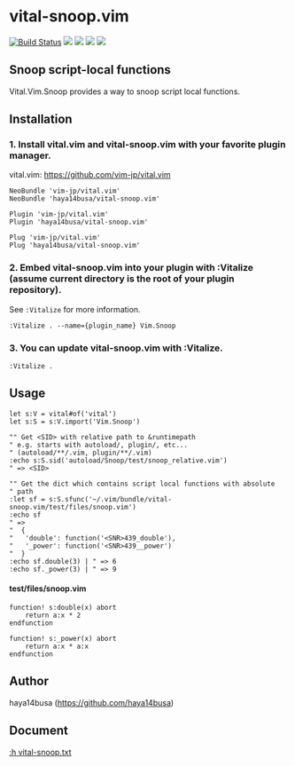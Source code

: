 vital-snoop.vim
===============
[![Build Status](https://img.shields.io/travis/haya14busa/vital-snoop.vim/master.svg?style=flat-square)](https://travis-ci.org/haya14busa/vital-snoop.vim)
[![](https://img.shields.io/github/release/haya14busa/vital-snoop.vim.svg?style=flat-square)](https://github.com/haya14busa/vital-snoop.vim/releases)
[![](https://img.shields.io/github/issues/haya14busa/vital-snoop.vim.svg?style=flat-square)](https://github.com/haya14busa/vital-snoop.vim/issues)
[![](https://img.shields.io/badge/license-MIT-blue.svg?style=flat-square)](LICENSE)
[![](https://img.shields.io/badge/doc-%3Ah%20vital--snoop.txt-red.svg?style=flat-square)](doc/vital-snoop.txt)

Snoop script-local functions
----------------------------

Vital.Vim.Snoop provides a way to snoop script local functions.

Installation
------------

### 1. Install vital.vim and vital-snoop.vim with your favorite plugin manager.

vital.vim: https://github.com/vim-jp/vital.vim

```vim
NeoBundle 'vim-jp/vital.vim'
NeoBundle 'haya14busa/vital-snoop.vim'

Plugin 'vim-jp/vital.vim'
Plugin 'haya14busa/vital-snoop.vim'

Plug 'vim-jp/vital.vim'
Plug 'haya14busa/vital-snoop.vim'
```

### 2. Embed vital-snoop.vim into your plugin with :Vitalize (assume current directory is the root of your plugin repository).
See `:Vitalize` for more information.

```vim
:Vitalize . --name={plugin_name} Vim.Snoop
```

### 3. You can update vital-snoop.vim with :Vitalize.

```vim
:Vitalize .
```

Usage
-----

```vim
let s:V = vital#of('vital')
let s:S = s:V.import('Vim.Snoop')

"" Get <SID> with relative path to &runtimepath
" e.g. starts with autoload/, plugin/, etc...
" (autoload/**/.vim, plugin/**/.vim)
:echo s:S.sid('autoload/Snoop/test/snoop_relative.vim')
" => <SID>

"" Get the dict which contains script local functions with absolute
" path
:let sf = s:S.sfunc('~/.vim/bundle/vital-snoop.vim/test/files/snoop.vim')
:echo sf
" =>
"  {
"   'double': function('<SNR>439_double'),
"   '_power': function('<SNR>439__power')
"  }
:echo sf.double(3) | " => 6
:echo sf._power(3) | " => 9
```

#### test/files/snoop.vim

```vim
function! s:double(x) abort
    return a:x * 2
endfunction

function! s:_power(x) abort
    return a:x * a:x
endfunction
```

Author
------
haya14busa (https://github.com/haya14busa)

Document
--------
[:h vital-snoop.txt](doc/vital-snoop.txt)
